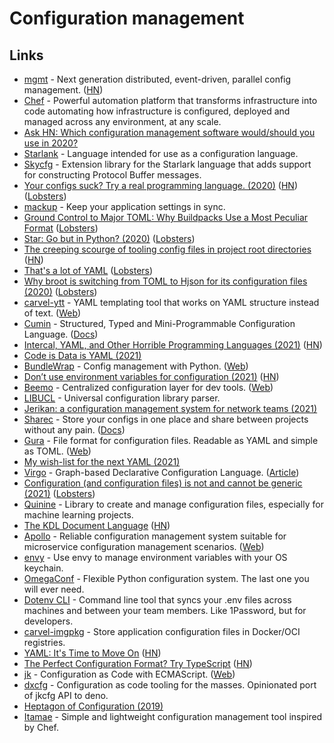 # Configuration management

## Links

- [mgmt](https://github.com/purpleidea/mgmt) - Next generation distributed, event-driven, parallel config management. ([HN](https://news.ycombinator.com/item?id=25359845))
- [Chef](https://github.com/chef/chef) - Powerful automation platform that transforms infrastructure into code automating how infrastructure is configured, deployed and managed across any environment, at any scale.
- [Ask HN: Which configuration management software would/should you use in 2020?](https://news.ycombinator.com/item?id=22575007)
- [Starlank](https://github.com/bazelbuild/starlark) - Language intended for use as a configuration language.
- [Skycfg](https://github.com/stripe/skycfg) - Extension library for the Starlark language that adds support for constructing Protocol Buffer messages.
- [Your configs suck? Try a real programming language. (2020)](https://beepb00p.xyz/configs-suck.html) ([HN](https://news.ycombinator.com/item?id=22787332)) ([Lobsters](https://lobste.rs/s/qyhvhc/your_configs_suck_try_real_programming))
- [mackup](https://github.com/lra/mackup) - Keep your application settings in sync.
- [Ground Control to Major TOML: Why Buildpacks Use a Most Peculiar Format](https://blog.heroku.com/why-buildpacks-use-toml) ([Lobsters](https://lobste.rs/s/fik5bk/ground_control_major_toml_why_buildpacks))
- [Star: Go but in Python? (2020)](https://maxmcd.com/posts/star/) ([Lobsters](https://lobste.rs/s/l9kyzm/star_go_python))
- [The creeping scourge of tooling config files in project root directories](https://github.com/nodejs/tooling/issues/79) ([HN](https://news.ycombinator.com/item?id=24066748))
- [That's a lot of YAML](https://noyaml.com/) ([Lobsters](https://lobste.rs/s/6oxpe3/s_lot_yaml))
- [Why broot is switching from TOML to Hjson for its configuration files (2020)](https://dystroy.org/blog/hjson-in-broot/) ([Lobsters](https://lobste.rs/s/dn91bz/why_broot_is_switching_from_toml_hjson_for))
- [carvel-ytt](https://github.com/vmware-tanzu/carvel-ytt) - YAML templating tool that works on YAML structure instead of text. ([Web](https://carvel.dev/ytt/))
- [Cumin](https://github.com/cympfh/cumin) - Structured, Typed and Mini-Programmable Configuration Language. ([Docs](https://cympfh.cc/cumin/))
- [Intercal, YAML, and Other Horrible Programming Languages (2021)](https://blog.earthly.dev/intercal-yaml-and-other-horrible-programming-languages/) ([HN](https://news.ycombinator.com/item?id=26271582))
- [Code is Data is YAML (2021)](https://buttondown.email/hillelwayne/archive/code-is-data-is-yaml/)
- [BundleWrap](https://github.com/bundlewrap/bundlewrap) - Config management with Python. ([Web](https://bundlewrap.org/))
- [Don’t use environment variables for configuration (2021)](https://nibblestew.blogspot.com/2021/03/never-use-environment-variables-for.html) ([HN](https://news.ycombinator.com/item?id=26656952))
- [Beemo](https://github.com/beemojs/beemo) - Centralized configuration layer for dev tools. ([Web](https://beemo.dev/))
- [LIBUCL](https://github.com/vstakhov/libucl) - Universal configuration library parser.
- [Jerikan: a configuration management system for network teams (2021)](https://vincent.bernat.ch/en/blog/2021-network-jerikan-ansible)
- [Sharec](https://github.com/lamartire/sharec) - Store your configs in one place and share between projects without any pain. ([Docs](https://sharec.js.org/))
- [Gura](https://github.com/gura-conf/gura) - File format for configuration files. Readable as YAML and simple as TOML. ([Web](https://gura.netlify.app/))
- [My wish-list for the next YAML (2021)](https://drewdevault.com/2021/07/28/The-next-YAML.html)
- [Virgo](https://github.com/r2d4/virgo) - Graph-based Declarative Configuration Language. ([Article](https://matt-rickard.com/virgo-lang/))
- [Configuration (and configuration files) is not and cannot be generic (2021)](https://utcc.utoronto.ca/~cks/space/blog/programming/ConfigurationIsNotGeneric) ([Lobsters](https://lobste.rs/s/v8iqgb/configuration_configuration_files_is))
- [Quinine](https://github.com/krandiash/quinine) - Library to create and manage configuration files, especially for machine learning projects.
- [The KDL Document Language](https://kdl.dev/) ([HN](https://news.ycombinator.com/item?id=28510031))
- [Apollo](https://github.com/apolloconfig/apollo) - Reliable configuration management system suitable for microservice configuration management scenarios. ([Web](https://www.apolloconfig.com/#/))
- [envy](https://github.com/matt4biz/envy) - Use envy to manage environment variables with your OS keychain.
- [OmegaConf](https://github.com/omry/omegaconf) - Flexible Python configuration system. The last one you will ever need.
- [Dotenv CLI](https://github.com/dotenv-org/cli) - Command line tool that syncs your .env files across machines and between your team members. Like 1Password, but for developers.
- [carvel-imgpkg](https://github.com/vmware-tanzu/carvel-imgpkg) - Store application configuration files in Docker/OCI registries.
- [YAML: It's Time to Move On](https://nestedtext.org/en/latest/alternatives.html#yaml) ([HN](https://news.ycombinator.com/item?id=29220320))
- [The Perfect Configuration Format? Try TypeScript](https://reflect.run/articles/typescript-the-perfect-file-format/) ([HN](https://news.ycombinator.com/item?id=29254679))
- [jk](https://github.com/jkcfg/jk) - Configuration as Code with ECMAScript. ([Web](https://jkcfg.github.io/#/))
- [dxcfg](https://github.com/dxcfg/dxcfg) - Configuration as code tooling for the masses. Opinionated port of jkcfg API to deno.
- [Heptagon of Configuration (2019)](https://matt-rickard.com/heptagon-of-configuration/?s=09)
- [Itamae](https://github.com/itamae-kitchen/itamae) - Simple and lightweight configuration management tool inspired by Chef.
